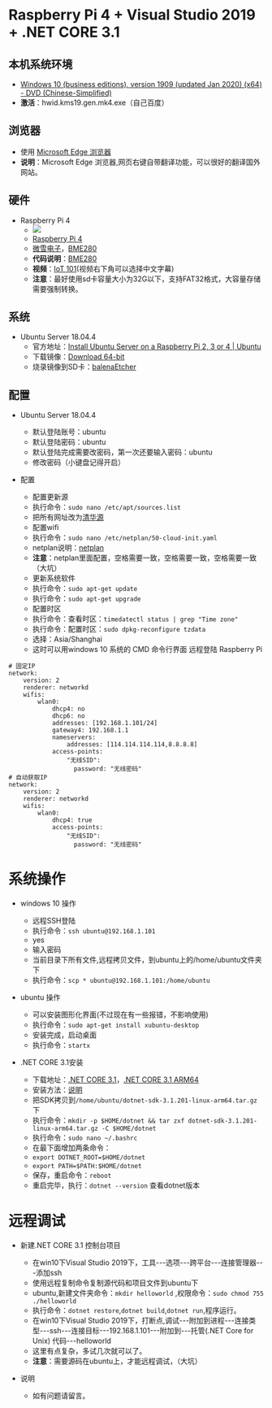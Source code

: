 # Raspberry Pi 4 + Visual Studio 2019 + .NET CORE 3.1

## 本机系统环境

+ [Windows 10 (business editions), version 1909 (updated Jan 2020) (x64) - DVD (Chinese-Simplified)](ed2k://|file|cn_windows_10_business_editions_version_1909_updated_jan_2020_x64_dvd_b3e1f3a6.iso|5311711232|3527D2A9845FF4105F485CC364655B66|/ "Windows 10 (business editions), version 1909 (updated Jan 2020) (x64) - DVD (Chinese-Simplified)")
+ **激活**：hwid.kms19.gen.mk4.exe（自己百度）

## 浏览器

+ 使用 [Microsoft Edge 浏览器](https://www.microsoft.com/zh-cn/edge "Microsoft Edge 浏览器")
+ **说明**：Microsoft Edge 浏览器,网页右键自带翻译功能，可以很好的翻译国外网站。

## 硬件

+ Raspberry Pi 4
  + [![](https://www.raspberrypi.org/homepage-9df4b/static/hero-shot-33d83b8c5fa0933373dabcc9462b32a3.png)](https://www.raspberrypi.org "Raspberry Pi 4")
  + [Raspberry Pi 4](https://www.raspberrypi.org "Raspberry Pi 4")
  + [微雪电子](http://www.waveshare.net "微雪电子")，[BME280](http://www.waveshare.net/shop/BME280-Environmental-Sensor.htm "BME280")
  + **代码说明**：[BME280](https://github.com/dotnet/iot/tree/master/src/devices/Bmxx80 "BME280")
  + **视频**：[IoT 101](https://channel9.msdn.com/Series/IoT-101 "IoT 101")(视频右下角可以选择中文字幕)
  + **注意**：最好使用sd卡容量大小为32G以下，支持FAT32格式，大容量存储需要强制转换。

## 系统

+ Ubuntu Server 18.04.4
  + 官方地址：[Install Ubuntu Server on a Raspberry Pi 2, 3 or 4 | Ubuntu](https://ubuntu.com/download/raspberry-pi "Install Ubuntu Server on a Raspberry Pi 2, 3 or 4 | Ubuntu")
  + 下载镜像：[Download 64-bit](https://ubuntu.com/download/raspberry-pi/thank-you?version=18.04.4&architecture=arm64+raspi3 "Download 64-bit")
  + 烧录镜像到SD卡：[balenaEtcher](https://www.balena.io/etcher "balenaEtcher")

## 配置

+ Ubuntu Server 18.04.4
  + 默认登陆账号：ubuntu
  + 默认登陆密码：ubuntu
  + 默认登陆完成需要改密码，第一次还要输入密码：ubuntu
  + 修改密码（小键盘记得开启）

+ 配置
  + 配置更新源
  + 执行命令：`sudo nano /etc/apt/sources.list`
  + 把所有网址改为[清华源](https://mirrors.tuna.tsinghua.edu.cn/ubuntu-ports "清华源")
  + 配置wifi
  + 执行命令：`sudo nano /etc/netplan/50-cloud-init.yaml`
  + netplan说明：[netplan](https://netplan.io/examples "netplan")
  + **注意**：netplan里面配置，空格需要一致，空格需要一致，空格需要一致（大坑）
  + 更新系统软件
  + 执行命令：`sudo apt-get update`
  + 执行命令：`sudo apt-get upgrade`
  + 配置时区
  + 执行命令：查看时区：`timedatectl status | grep "Time zone"`
  + 执行命令：配置时区：`sudo dpkg-reconfigure tzdata`
  + 选择：Asia/Shanghai
  + 这时可以用windows 10 系统的 CMD 命令行界面 远程登陆 Raspberry Pi

```
# 固定IP
network:
    version: 2
    renderer: networkd
    wifis:
        wlan0:
            dhcp4: no
            dhcp6: no
            addresses: [192.168.1.101/24]
            gateway4: 192.168.1.1
            nameservers:
                addresses: [114.114.114.114,8.8.8.8]
            access-points:
                "无线SID":
                  password: "无线密码"
# 自动获取IP
network:
    version: 2
    renderer: networkd
    wifis:
        wlan0:
            dhcp4: true
            access-points:
                "无线SID":
                  password: "无线密码"
```
# 系统操作
+ windows 10 操作
  + 远程SSH登陆
  + 执行命令：`ssh ubuntu@192.168.1.101`
  + yes
  + 输入密码
  + 当前目录下所有文件,远程拷贝文件，到ubuntu上的/home/ubuntu文件夹下
  + 执行命令：`scp * ubuntu@192.168.1.101:/home/ubuntu`

+ ubuntu 操作
  + 可以安装图形化界面(不过现在有一些报错，不影响使用)
  + 执行命令：`sudo apt-get install xubuntu-desktop`
  + 安装完成，启动桌面
  + 执行命令：`startx`

+ .NET CORE 3.1安装
  + 下载地址：[.NET CORE 3.1](https://dotnet.microsoft.com/download/dotnet-core/3.1 ".NET CORE 3.1")，[.NET CORE 3.1 ARM64](https://dotnet.microsoft.com/download/dotnet-core/thank-you/sdk-3.1.201-linux-arm64-binaries ".NET CORE 3.1 ARM64")
  + 安装方法：[说明](https://docs.microsoft.com/zh-cn/dotnet/core/install/sdk?pivots=os-linux "说明")
  + 把SDK拷贝到`/home/ubuntu/dotnet-sdk-3.1.201-linux-arm64.tar.gz`下
  + 执行命令：`mkdir -p $HOME/dotnet && tar zxf dotnet-sdk-3.1.201-linux-arm64.tar.gz -C $HOME/dotnet`
  + 执行命令：`sudo nano ~/.bashrc`
  + 在最下面增加两条命令：
  + `export DOTNET_ROOT=$HOME/dotnet`
  + `export PATH=$PATH:$HOME/dotnet`
  + 保存，重启命令：`reboot`
  + 重启完毕，执行：`dotnet --version` 查看dotnet版本

# 远程调试
+ 新建.NET CORE 3.1 控制台项目
  + 在win10下Visual Studio 2019下，工具---选项---跨平台---连接管理器---添加ssh
  + 使用远程复制命令复制源代码和项目文件到ubuntu下
  + ubuntu,新建文件夹命令：`mkdir helloworld` ,权限命令：`sudo chmod 755 ./helloworld`
  + 执行命令：`dotnet restore`,`dotnet build`,`dotnet run`,程序运行。
  + 在win10下Visual Studio 2019下，打断点,调试---附加到进程---连接类型---ssh---连接目标---192.168.1.101---附加到---托管(.NET Core for Unix) 代码---helloworld
  + 这里有点复杂，多试几次就可以了。
  + **注意**：需要源码在ubuntu上，才能远程调试，（大坑）

+ 说明
  + 如有问题请留言。